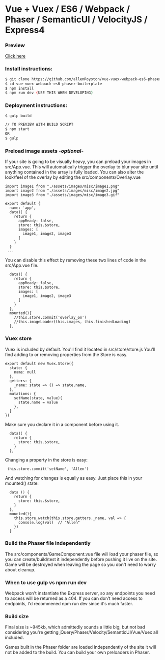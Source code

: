 # Vue + Vuex / ES6 / Webpack / Phaser / SemanticUI / VelocityJS / Express4

### Preview
[Click here](https://vue-vuex-es6-webpack-phaser-bp.herokuapp.com/)

### Install instructions:
```sh
$ git clone https://github.com/allenRoyston/vue-vuex-webpack-es6-phaser-boilerplate.git
$ cd vue-vuex-webpack-es6-phaser-boilerplate
$ npm install
$ npm run dev (USE THIS WHEN DEVELOPING)
```

### Deployment instructions:
```sh
$ gulp build

// TO PREVIEW WITH BUILD SCRIPT
$ npm start
OR 
$ gulp
```


### Preload image assets -*optional*-
If your site is going to be visually heavy, you can preload your images in src/App.vue.  This will automatically trigger the overlay to blur your site until anything contained in the array is fully loaded.  You can also alter the look/feel of the overlay by editing the src/components/Overlay.vue

```
import image1 from "./assets/images/misc/image1.png"
import image2 from "./assets/images/misc/image2.jpg"
import image3 from "./assets/images/misc/image3.gif"

export default {
  name: 'app',
  data() {
    return {
      appReady: false,
      store: this.$store,
      images: [
        image1, image2, image3
      ]
    }
  }
 ...
```

You can disable this effect by removing these two lines of code in the src/App.vue file.
```
  data() {
    return {
      appReady: false,
      store: this.$store,
      images: [
        image1, image2, image3
      ]
    }
  },
  mounted(){
    //this.store.commit('overlay_on')
    //this.imageLoader(this.images, this.finishedLoading)
  },
```

### Vuex store
Vuex is included by default. You'll find it located in src/store/store.js
You'll find adding to or removing properties from the Store is easy.  
```
export default new Vuex.Store({
  state: {
    name: null
  },
  getters: {
    _name: state => () => state.name,
  },
  mutations: {
    setName(state, value){
      state.name = value
    },
  }
})

```

Make sure you declare it in a component before using it.  
```
  data() {
    return {
      store: this.$store,
    }
  },
```

Changing a property in the store is easy:
```
 this.store.commit('setName', 'Allen')
```

And watching for changes is equally as easy.  Just place this in your mounted() state:
```
  data () {
    return {
      store: this.$store,
    }
  },
  mounted(){
    this.store.watch(this.store.getters._name, val => {
      console.log(val)  // "Allen"
    })
  }
```


### Build the Phaser file independently
The src/components/GameComponent.vue file will load your phaser file, so you can create/build/test it independently before pushing it live on the site.  Game will be destroyed when leaving the page so you don't need to worry about cleanup.  

### When to use gulp vs npm run dev
Webpack won't instantiate the Express server, so any endpoints you need to access will be returned as a 404.  If you can don't need access to endpoints, I'd recommened npm run dev since it's much faster.  

### Build size
Final size is ~945kb, which admittedly sounds a little big, but not bad considering you're getting jQuery/Phaser/Velocity/SemanticUI/Vue/Vuex all included.  

Games built in the Phaser folder are loaded independently of the site it will not be added to the build.  You can build your own preloaders in Phaser.  
